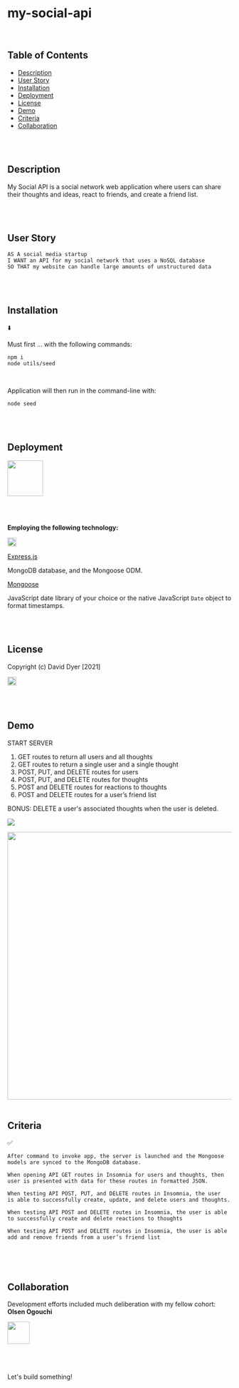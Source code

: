 # my-social-api

<br />

## Table of Contents

- [Description](#description)
- [User Story](#user-story)
- [Installation](#installation)
- [Deployment](#deployment)
- [License](#license)
- [Demo](#demo)
- [Criteria](#criteria)
- [Collaboration](#collaboration)

<br />
<br />

## Description

My Social API is a social network web application where users can share their thoughts and ideas, react to friends, and create a friend list.

<br />
<br />

## User Story

```
AS A social media startup
I WANT an API for my social network that uses a NoSQL database
SO THAT my website can handle large amounts of unstructured data
```

<br />
<br />

## Installation

⬇️

Must first ... with the following commands:

```
npm i
node utils/seed

```

<br />

Application will then run in the command-line with:

```
node seed
```

<br />
<br />

## Deployment

[<img src="./assets/images/...png" height="80px">](https://.../)

<br />
<br />

**Employing the following technology:**

[<img src="./assets/images/...svg" height="20px">](https://www.npmjs.com/package/nodejs-mvc)

[Express.js](https://www.npmjs.com/package/express)

MongoDB database, and the Mongoose ODM.

[Mongoose](https://www.npmjs.com/package/mongoose)

JavaScript date library of your choice or the native JavaScript `Date` object to format timestamps.

<br />
<br />

## License

Copyright (c) David Dyer [2021]

[<img src="./assets/images/...svg" height="20px">](https://choosealicense.com/licenses/isc/)

<br />
<br />

## Demo

START SERVER

1. GET routes to return all users and all thoughts
2. GET routes to return a single user and a single thought
3. POST, PUT, and DELETE routes for users
4. POST, PUT, and DELETE routes for thoughts
5. POST and DELETE routes for reactions to thoughts
6. POST and DELETE routes for a user’s friend list

BONUS: DELETE a user's associated thoughts when the user is deleted.

[![](assets/screenshots/...png)](https://youtu.be/...)

<img src="./assets/screenshots/...png" width = "600">

<br />
<br />

## Criteria

✅

```
After command to invoke app, the server is launched and the Mongoose
models are synced to the MongoDB database.

When opening API GET routes in Insomnia for users and thoughts, then
user is presented with data for these routes in formatted JSON.

When testing API POST, PUT, and DELETE routes in Insomnia, the user
is able to successfully create, update, and delete users and thoughts.

When testing API POST and DELETE routes in Insomnia, the user is able
to successfully create and delete reactions to thoughts

When testing API POST and DELETE routes in Insomnia, the user is able
add and remove friends from a user’s friend list


```

<br />
<br />

## Collaboration

Development efforts included much deliberation with my fellow cohort:  
**Olsen Ogouchi**

<a href= "https://github.com/Chrisolsen1993"><img src=
"https://avatars.githubusercontent.com/u/49103700?v=4" width="50px"/></a>

<br />
<br />
<br />
Let's build something!
